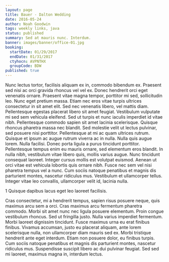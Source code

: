 ```yaml
---
layout: page
title: Bauer - Dalton Wedding
date: 2016-05-24
author: Noah Goodwin
tags: weekly links, java
status: published
summary: Sed at mauris nunc. Interdum.
banner: images/banner/office-01.jpg
booking:
  startDate: 01/29/2017
  endDate: 01/31/2017
  ctyhocn: AVPNTHX
  groupCode: BDW
published: true
---
```

Nunc lectus tortor, facilisis aliquam ex in, commodo bibendum ex. Praesent sed nisi ac orci gravida rhoncus vel vel ex. Donec hendrerit orci eget venenatis ornare. Praesent vitae magna tempor, porttitor mi sed, sollicitudin leo. Nunc eget pretium massa. Etiam nec eros vitae turpis ultrices consectetur in sit amet elit. Sed nec venenatis libero, vel mattis diam. Pellentesque egestas placerat libero sit amet feugiat. Vestibulum vulputate mi sed sem vehicula eleifend. Sed ut turpis et nunc iaculis imperdiet id vitae nibh. Pellentesque commodo sapien sit amet lacinia scelerisque.
Quisque rhoncus pharetra massa nec blandit. Sed molestie velit ut lectus pulvinar, sed posuere nisi porttitor. Pellentesque at mi ac quam ultrices rutrum. Quisque et ipsum ac augue rutrum viverra ac in nulla. Nulla quis augue lorem. Nulla facilisi. Donec porta ligula a purus tincidunt porttitor. Pellentesque tempus enim eu mauris ornare, sed elementum eros blandit. In nulla nibh, vestibulum vitae libero quis, mollis varius augue. Nunc tincidunt consequat laoreet. Integer cursus mollis est volutpat euismod. Aenean ut orci vitae est vehicula lobortis quis ornare nibh. Fusce nec sem vel nisi pharetra tempus vel a nunc. Cum sociis natoque penatibus et magnis dis parturient montes, nascetur ridiculus mus. Vestibulum et ullamcorper tellus. Integer vitae leo convallis, ullamcorper velit id, lacinia nulla.

1 Quisque dapibus lacus eget leo laoreet facilisis.

Cras consectetur, mi a hendrerit tempus, sapien risus posuere neque, quis maximus arcu sem a orci. Cras maximus arcu fermentum pharetra commodo. Morbi sit amet nunc nec ligula posuere elementum. Proin congue vestibulum rhoncus. Sed ut fringilla justo. Nulla varius imperdiet fermentum. Morbi laoreet dignissim tincidunt. Fusce maximus urna eu erat finibus finibus. Vivamus accumsan, justo eu placerat aliquam, ante lorem scelerisque nulla, non ullamcorper diam mauris sed ex. Morbi tristique hendrerit ante eget interdum. Etiam non posuere dolor, eu finibus turpis. Cum sociis natoque penatibus et magnis dis parturient montes, nascetur ridiculus mus. Suspendisse suscipit libero ac dui pulvinar feugiat. Sed sed mi laoreet, maximus magna in, interdum lectus.
